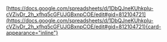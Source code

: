[https://docs.google.com/spreadsheets/d/1DbQJneKUhkplu-cVZivDr_2h_xfhq5cGFUJGBxnpCOE/edit#gid=812104721](https://docs.google.com/spreadsheets/d/1DbQJneKUhkplu-cVZivDr_2h_xfhq5cGFUJGBxnpCOE/edit#gid=812104721){card-appearance="inline"}
